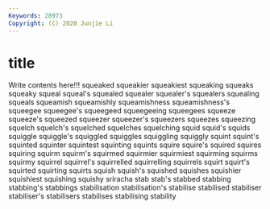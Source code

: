 ```yaml
---
Keywords: 28973
Copyright: (C) 2020 Junjie Li
---
```


# title

Write contents here!!!
squeaked 
squeakier
squeakiest 
squeaking 
squeaks 
squeaky 
squeal 
squeal's 
squealed 
squealer 
squealer's 
squealers
squealing 
squeals 
squeamish 
squeamishly 
squeamishness 
squeamishness's 
squeegee 
squeegee's 
squeegeed 
squeegeeing
squeegees 
squeeze 
squeeze's 
squeezed 
squeezer 
squeezer's 
squeezers 
squeezes 
squeezing 
squelch
squelch's 
squelched 
squelches 
squelching 
squid 
squid's 
squids 
squiggle 
squiggle's 
squiggled
squiggles 
squiggling 
squiggly 
squint 
squint's 
squinted 
squinter 
squintest 
squinting 
squints
squire 
squire's 
squired 
squires 
squiring 
squirm 
squirm's 
squirmed 
squirmier 
squirmiest
squirming 
squirms 
squirmy 
squirrel 
squirrel's 
squirrelled 
squirrelling 
squirrels 
squirt 
squirt's
squirted 
squirting 
squirts 
squish 
squish's 
squished 
squishes 
squishier 
squishiest 
squishing
squishy 
sriracha 
stab 
stab's 
stabbed 
stabbing 
stabbing's 
stabbings 
stabilisation 
stabilisation's
stabilise 
stabilised 
stabiliser 
stabiliser's 
stabilisers 
stabilises 
stabilising 
stability 

